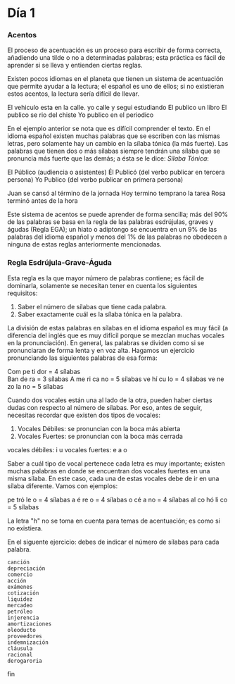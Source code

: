 # Día 1

### Acentos

El proceso de acentuación es un proceso para escribir de forma correcta, añadiendo una tilde o no a determinadas palabras; esta práctica es fácil de aprender si se lleva y entienden ciertas reglas.

Existen pocos idiomas en el planeta que tienen un sistema de acentuación que permite ayudar a la lectura; el español es uno de ellos; si no existieran estos acentos, la lectura sería difícil de llevar.

El vehiculo esta en la calle.
yo calle y segui estudiando
El publico un libro
El publico se rio del chiste
Yo publico en el periodico


En el ejemplo anterior se nota que es difícil comprender el texto. En el idioma español existen muchas palabras que se escriben con las mismas letras, pero solamente hay un cambio en la sílaba tónica (la más fuerte).
Las palabras que tienen dos o más sílabas siempre tendrán una sílaba que se pronuncia más fuerte que las demás; a ésta se le dice: *Sílaba Tónica*:

El Público (audiencia o asistentes)
Él Publicó (del verbo publicar en tercera persona)
Yo Publico (del verbo publicar en primera persona)


Juan se cansó al término de la jornada
Hoy termino temprano la tarea
Rosa terminó antes de la hora

Este sistema de acentos se puede aprender de forma sencilla; más del 90% de las palabras se basa en la regla de las palabras esdrújulas, graves  y águdas (Regla EGA); un hiato o adiptongo se encuentra en un 9% de las palabras del idioma español y menos del 1% de las palabras no obedecen a ninguna de estas reglas anteriormente mencionadas.

### Regla Esdrújula-Grave-Águda

Esta regla es la que mayor número de palabras contiene; es fácil de dominarla, solamente se necesitan tener en cuenta los siguientes requisitos:

1. Saber el número de sílabas que tiene cada palabra.
2. Saber exactamente cuál es la sílaba tónica en la palabra.

La división de estas palabras en sílabas en el idioma español es muy fácil (a diferencia del inglés que es muy difícil porque se mezclan muchas vocales en la pronunciación).
En general, las palabras se dividen como si se pronunciaran de forma lenta y en voz alta.
Hagamos un ejercicio pronunciando las siguientes palabras de esa forma:

Com pe ti dor	=	4 sílabas	
Ban de ra	=	3 sílabas
A me ri ca no	=	5 sílabas
ve hí cu lo	=	4 sílabas
ve ne zo la no	=	5 sílabas

Cuando dos vocales están una al lado de la otra, pueden haber ciertas dudas con respecto al número de sílabas. Por eso, antes de seguir, necesitas recordar que existen dos tipos de vocales: 

1. Vocales Débiles: se pronuncian con la boca más abierta
2. Vocales Fuertes: se pronuncian con la boca más cerrada


vocales débiles: i	u
vocales fuertes: e  a 	o

Saber a cuál tipo de vocal pertenece cada letra es muy importante; existen muchas palabras en donde se encuentran dos vocales fuertes en una misma sílaba. En este caso, cada una de estas vocales debe de ir en una sílaba diferente. Vamos con ejemplos:

pe tró le o	=	4 sílabas
a é re o	=	4 sílabas
o cé a no	=	4 sílabas
al co hó li co	=	5 sílabas

La letra "h" no se toma en cuenta para temas de acentuación; es como si no existiera.

En el siguente ejercicio: debes de indicar el número de sílabas para cada palabra.


```
canción
depreciación
comercio
acción
exámenes
cotización
liquidez
mercadeo
petróleo
injerencia
amortizaciones
oleoducto
proveedores
indemnización
cláusula
racional
derogaroria
```


fin
